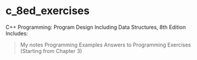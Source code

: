 # c_8ed_exercises
C++ Programming: Program Design Including Data Structures, 8th Edition 
Includes:
 > My notes
 > Programming Examples
 > Answers to Programming Exercises (Starting from Chapter 3)
